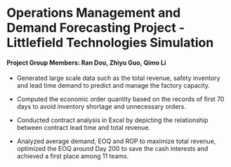 # Operations Management and Demand Forecasting Project - Littlefield Technologies Simulation
#### Project Group Members: Ran Dou, Zhiyu Guo, Qimo Li

* Generated large scale data such as the total revenue, safety inventory and lead time demand to predict and manage the factory capacity.

* Computed the economic order quantity based on the records of first 70 days to avoid inventory shortage and unnecessary orders.

* Conducted contract analysis in Excel by depicting the relationship between contract lead time and total revenue.

* Analyzed average demand, EOQ and ROP to maximize total revenue, optimized the EOQ around Day 200 to save the cash interests and achieved a first place among 11 teams.
